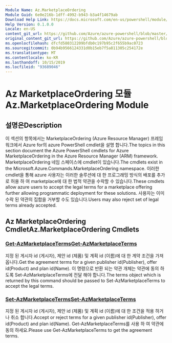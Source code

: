 ```yaml
---
Module Name: Az.MarketplaceOrdering
Module Guid: 6e0e216b-1dff-4992-b943-b3a4f14679ab
Download Help Link: https://docs.microsoft.com/en-us/powershell/module/az.marketplaceordering
Help Version: 0.1.0.0
Locale: en-US
content_git_url: https://github.com/Azure/azure-powershell/blob/master/src/MarketplaceOrdering/MarketplaceOrdering/help/Az.MarketplaceOrdering.md
original_content_git_url: https://github.com/Azure/azure-powershell/blob/master/src/MarketplaceOrdering/MarketplaceOrdering/help/Az.MarketplaceOrdering.md
ms.openlocfilehash: dfcfd580312209bfdb0c197b95c2f655b9ac0723
ms.sourcegitcommit: 0b94b9566124331d0b15eb7f5a811305c254172e
ms.translationtype: MT
ms.contentlocale: ko-KR
ms.lasthandoff: 10/15/2019
ms.locfileid: "93689046"
---
```

# <span data-ttu-id="9cc52-101">Az MarketplaceOrdering 모듈</span><span class="sxs-lookup"><span data-stu-id="9cc52-101">Az.MarketplaceOrdering Module</span></span>
## <span data-ttu-id="9cc52-102">설명은</span><span class="sxs-lookup"><span data-stu-id="9cc52-102">Description</span></span>
<span data-ttu-id="9cc52-103">이 섹션의 항목에서는 MarketplaceOrdering (Azure Resource Manager) 프레임 워크에서 Azure for의 azure PowerShell cmdlet을 설명 합니다.</span><span class="sxs-lookup"><span data-stu-id="9cc52-103">The topics in this section document the Azure PowerShell cmdlets for Azure MarketplaceOrdering in the Azure Resource Manager (ARM) framework.</span></span> <span data-ttu-id="9cc52-104">MarketplaceOrdering 네임 스페이스에 cmdlet이 있습니다.</span><span class="sxs-lookup"><span data-stu-id="9cc52-104">The cmdlets exist in the Microsoft.Azure.Commands.MarketplaceOrdering namespace.</span></span> <span data-ttu-id="9cc52-105">이러한 cmdlet을 통해 azure 사용자는 이러한 솔루션에 대 한 프로그래밍 방식의 배포를 추가로 허용 하 여 marketplace에 대 한 법적 약관을 수락할 수 있습니다.</span><span class="sxs-lookup"><span data-stu-id="9cc52-105">These cmdlets allow azure users to accept the legal terms for a marketplace offering further allowing programmatic deployment for these solutions.</span></span> <span data-ttu-id="9cc52-106">사용자는 이미 수락 된 약관의 집합을 거부할 수도 있습니다.</span><span class="sxs-lookup"><span data-stu-id="9cc52-106">Users may also reject set of legal terms already accepted.</span></span>

## <span data-ttu-id="9cc52-107">Az MarketplaceOrdering Cmdlet</span><span class="sxs-lookup"><span data-stu-id="9cc52-107">Az.MarketplaceOrdering Cmdlets</span></span>
### [<span data-ttu-id="9cc52-108">Get-AzMarketplaceTerms</span><span class="sxs-lookup"><span data-stu-id="9cc52-108">Get-AzMarketplaceTerms</span></span>](Get-AzMarketplaceTerms.md)
<span data-ttu-id="9cc52-109">지정 된 게시자 id (게시자), 제안 id (제품) 및 계획 id (이름)에 대 한 계약 조건을 가져옵니다.</span><span class="sxs-lookup"><span data-stu-id="9cc52-109">Get the agreement terms for a given publisher id(Publisher), offer id(Product) and plan id(Name).</span></span> <span data-ttu-id="9cc52-110">이 명령으로 반환 되는 약관 개체는 약관에 동의 하도록 Set-AzMarketplaceTerms에 전달 해야 합니다.</span><span class="sxs-lookup"><span data-stu-id="9cc52-110">The terms object which is returned by this command should be passed to Set-AzMarketplaceTerms to accept the legal terms.</span></span>

### [<span data-ttu-id="9cc52-111">Set-AzMarketplaceTerms</span><span class="sxs-lookup"><span data-stu-id="9cc52-111">Set-AzMarketplaceTerms</span></span>](Set-AzMarketplaceTerms.md)
<span data-ttu-id="9cc52-112">지정 된 게시자 id (게시자), 제안 id (제품) 및 계획 id (이름)에 대 한 조건을 적용 하거나 취소 합니다.</span><span class="sxs-lookup"><span data-stu-id="9cc52-112">Accept or reject terms for a given publisher id(Publisher), offer id(Product) and plan id(Name).</span></span> <span data-ttu-id="9cc52-113">Get-AzMarketplaceTerms를 사용 하 여 약관에 동의 하세요.</span><span class="sxs-lookup"><span data-stu-id="9cc52-113">Please use Get-AzMarketplaceTerms to get the agreement terms.</span></span>

